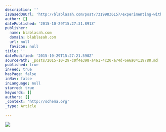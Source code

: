```yaml
---
description: ''
isBasedOnUrl: 'http://blablasah.com/post/73199836157/experimenting-with-new-styles-love-me-some'
author: []
datePublished: '2015-10-29T15:27:31.891Z'
publisher:
  name: blablasah.com
  domain: blablasah.com
  url: null
  favicon: null
title: ''
dateModified: '2015-10-29T15:27:21.590Z'
sourcePath: _posts/2015-10-29-c0f4e398-a461-4c20-a74d-6e6a04119780.md
published: true
inFeed: true
hasPage: false
inNav: false
inLanguage: null
starred: true
keywords: []
authors: []
_context: 'http://schema.org'
_type: Article

---
```

![](http://40.media.tumblr.com/d3695b0eac9b0bcc229740a9c2e0876a/tumblr_mzandsCXVd1s0p2xko1_1280.jpg)